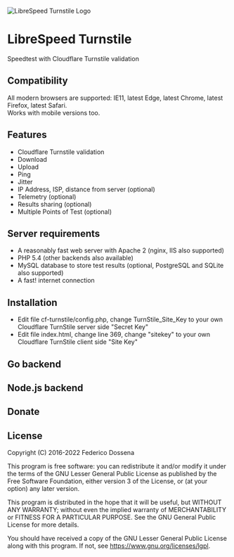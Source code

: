 ![LibreSpeed Turnstile Logo](https://github.com/librespeed/speedtest/blob/master/.logo/logo3.png?raw=true)

# LibreSpeed Turnstile

Speedtest with Cloudflare Turnstile validation

## Compatibility
All modern browsers are supported: IE11, latest Edge, latest Chrome, latest Firefox, latest Safari.  
Works with mobile versions too.

## Features
* Cloudflare Turnstile validation
* Download
* Upload
* Ping
* Jitter
* IP Address, ISP, distance from server (optional)
* Telemetry (optional)
* Results sharing (optional)
* Multiple Points of Test (optional)


## Server requirements
* A reasonably fast web server with Apache 2 (nginx, IIS also supported)
* PHP 5.4 (other backends also available)
* MySQL database to store test results (optional, PostgreSQL and SQLite also supported)
* A fast! internet connection

## Installation 
* Edit file cf-turnstile/config.php, change TurnStile_Site_Key to your own Cloudflare TurnStile server side "Secret Key"
* Edit file index.html, change line 369, change "sitekey" to your own Cloudflare TurnStile client side "Site Key"

## Go backend

## Node.js backend

## Donate

## License
Copyright (C) 2016-2022 Federico Dossena

This program is free software: you can redistribute it and/or modify
it under the terms of the GNU Lesser General Public License as published by
the Free Software Foundation, either version 3 of the License, or
(at your option) any later version.

This program is distributed in the hope that it will be useful,
but WITHOUT ANY WARRANTY; without even the implied warranty of
MERCHANTABILITY or FITNESS FOR A PARTICULAR PURPOSE.  See the
GNU General Public License for more details.

You should have received a copy of the GNU Lesser General Public License
along with this program.  If not, see <https://www.gnu.org/licenses/lgpl>.
